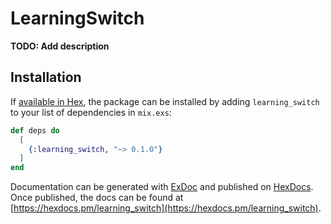 # LearningSwitch

**TODO: Add description**

## Installation

If [available in Hex](https://hex.pm/docs/publish), the package can be installed
by adding `learning_switch` to your list of dependencies in `mix.exs`:

```elixir
def deps do
  [
    {:learning_switch, "~> 0.1.0"}
  ]
end
```

Documentation can be generated with [ExDoc](https://github.com/elixir-lang/ex_doc)
and published on [HexDocs](https://hexdocs.pm). Once published, the docs can
be found at [https://hexdocs.pm/learning_switch](https://hexdocs.pm/learning_switch).

